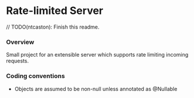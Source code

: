# Rate-limited Server
// TODO(ntcaston): Finish this readme.
### Overview
Small project for an extensible server which supports rate limiting incoming requests.

### Coding conventions
* Objects are assumed to be non-null unless annotated as @Nullable
